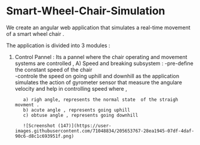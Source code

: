 # Smart-Wheel-Chair-Simulation 

We create an angular web application that simulates a real-time  movement of a smart wheel chair . 

The application is divided into 3 modules :  
1) Control Pannel :
   Its a pannel where the chair operating and movement systems are controlled , 
   A) Speed and breaking subsystem : 
       -pre-define the constant speed of the chair  
       -controle the speed on going uphill and downhill as the application simulates the action of gyrometer                sensor that measure the angulare velocity and help in controlling speed where ,  
          
          a) righ angle, represents the normal state  of the straigh movment . 
          b) acute angle , represents going uphill 
          c) obtuse angle , represents going downhill  
          
          ![Screenshot (147)](https://user-images.githubusercontent.com/71048834/205653767-28ea1945-07df-4daf-90c6-d8c1c693951f.png)

          
       

